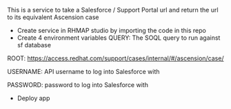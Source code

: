 This is a service to take a Salesforce / Support Portal url and return the url to its equivalent Ascension case

* Create service in RHMAP studio by importing the code in this repo
* Create 4 environment variables
QUERY: The SOQL query to run against sf database

ROOT: https://access.redhat.com/support/cases/internal/#/ascension/case/

USERNAME: API username to log into Salesforce with

PASSWORD: password to log into Salesforce with

* Deploy app
